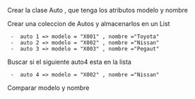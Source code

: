 Crear la clase Auto , que tenga los atributos modelo y nombre

Crear una coleccion de Autos y almacenarlos en un List
    
     -  auto 1 => modelo = "X001" , nombre ="Toyota" 
     -  auto 2 => modelo = "X002" , nombre ="Nissan" 
     -  auto 3 => modelo = "X003" , nombre ="Pegaut" 
     
Buscar si el siguiente auto4 esta en la lista
    
     -  auto 4 => modelo = "X002" , nombre ="Nissan"
     
Comparar modelo y nombre